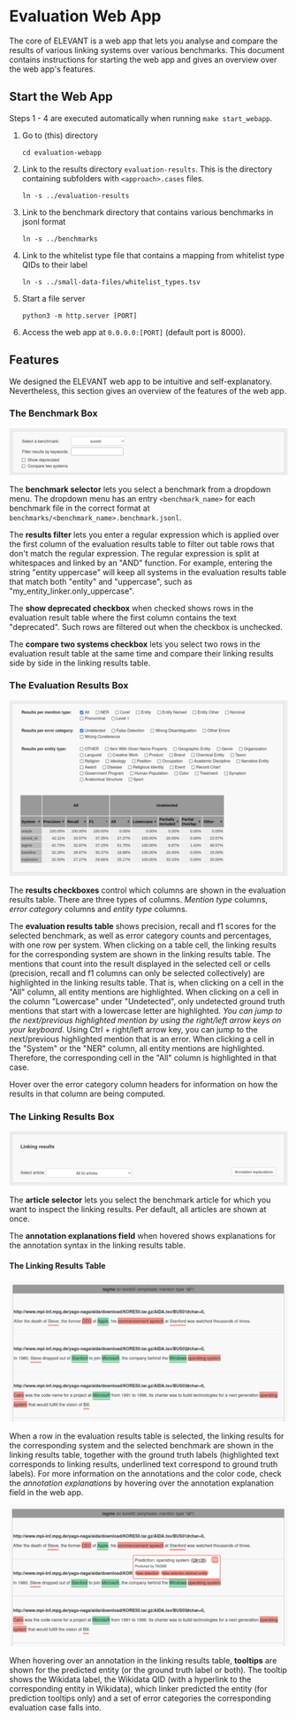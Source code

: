# Evaluation Web App

The core of ELEVANT is a web app that lets you analyse and compare the results of various linking systems over various
 benchmarks. This document contains instructions for starting the web app and gives an overview over the web app's
 features.

## Start the Web App

Steps 1 - 4 are executed automatically when running `make start_webapp`. 
1. Go to (this) directory

       cd evaluation-webapp

2. Link to the results directory `evaluation-results`. This is the directory containing subfolders with
`<approach>.cases` files.

       ln -s ../evaluation-results

3. Link to the benchmark directory that contains various benchmarks in jsonl format

       ln -s ../benchmarks

4. Link to the whitelist type file that contains a mapping from whitelist type QIDs to their label

       ln -s ../small-data-files/whitelist_types.tsv

5. Start a file server

       python3 -m http.server [PORT]

6. Access the web app at `0.0.0.0:[PORT]` (default port is 8000).


## Features
We designed the ELEVANT web app to be intuitive and self-explanatory. Nevertheless, this section gives an overview of
 the features of the web app.

### The Benchmark Box
![](img/box1_w_border.png)

The **benchmark selector** lets you select a benchmark from a dropdown menu. The dropdown menu has an entry
 `<benchmark_name>` for each benchmark file in the correct format at
 `benchmarks/<benchmark_name>.benchmark.jsonl`.

The **results filter** lets you enter a regular expression which is applied over the first column of the evaluation
 results table to filter out table rows that don't match the regular expression. The regular expression is split at
 whitespaces and linked by an "AND" function. For example, entering the string "entity uppercase" will keep all systems
 in the evaluation results table that match both "entity" and "uppercase", such as "my_entity_linker.only_uppercase".

The **show deprecated checkbox** when checked shows rows in the evaluation result table where the first column contains
 the text "deprecated". Such rows are filtered out when the checkbox is unchecked.

The **compare two systems checkbox** lets you select two rows in the evaluation result table at the same time and
 compare their linking results side by side in the linking results table.


### The Evaluation Results Box
![](img/box2_w_border.png)

The **results checkboxes** control which columns are shown in the evaluation results table. There are three types of
 columns. *Mention type* columns, *error category* columns and *entity type* columns. 

The **evaluation results table** shows precision, recall and f1 scores for the selected benchmark, as well as error
 category counts and percentages, with one row per system. When clicking on a table cell, the linking results for the
 corresponding system are shown in the linking results table. The mentions that count into the result displayed in the
 selected cell or cells (precision, recall and f1 columns can only be selected collectively) are highlighted in the
 linking results table. That is, when clicking on a cell in the "All" column, all entity mentions are highlighted. When
 clicking on a cell in the column "Lowercase" under "Undetected", only undetected ground truth mentions that start with
 a lowercase letter are highlighted. *You can jump to the next/previous highlighted mention by using the right/left
 arrow keys on your keyboard*. Using Ctrl + right/left arrow key, you can jump to the next/previous highlighted mention
 that is an error. When clicking a cell in the "System" or the "NER" column, all entity mentions are highlighted.
 Therefore, the corresponding cell in the "All" column is highlighted in that case.

Hover over the error category column headers for information on how the results in that column are being computed.

### The Linking Results Box
![](img/box3_w_border.png)

The **article selector** lets you select the benchmark article for which you want to inspect the linking results. Per
 default, all articles are shown at once.

The **annotation explanations field** when hovered shows explanations for the annotation syntax in the linking
 results table.

#### The Linking Results Table

![](img/linking_results_table.png)

When a row in the evaluation results table is selected, the linking results for the corresponding system and the
 selected benchmark are shown in the linking results table, together with the ground truth labels (highlighted text
 corresponds to linking results, underlined text correspond to ground truth labels). For more information on the
 annotations and the color code, check the *annotation explanations* by hovering over the annotation explanation
 field in the web app.

![](img/linking_results_table_tooltip.png)

When hovering over an annotation in the linking results table, **tooltips** are shown for the predicted entity (or the
 ground truth label or both). The tooltip shows the Wikidata label, the Wikidata QID (with a hyperlink to the
 corresponding entity in Wikidata), which linker predicted the entity (for prediction tooltips only) and a set of error
 categories the corresponding evaluation case falls into.
